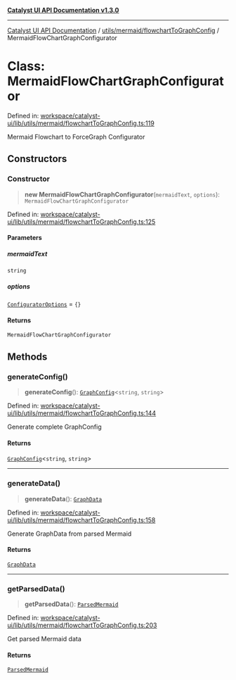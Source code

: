 [**Catalyst UI API Documentation v1.3.0**](../../../../README.md)

---

[Catalyst UI API Documentation](../../../../README.md) / [utils/mermaid/flowchartToGraphConfig](../README.md) / MermaidFlowChartGraphConfigurator

# Class: MermaidFlowChartGraphConfigurator

Defined in: [workspace/catalyst-ui/lib/utils/mermaid/flowchartToGraphConfig.ts:119](https://github.com/TheBranchDriftCatalyst/catalyst-ui/blob/main/lib/utils/mermaid/flowchartToGraphConfig.ts#L119)

Mermaid Flowchart to ForceGraph Configurator

## Constructors

### Constructor

> **new MermaidFlowChartGraphConfigurator**(`mermaidText`, `options`): `MermaidFlowChartGraphConfigurator`

Defined in: [workspace/catalyst-ui/lib/utils/mermaid/flowchartToGraphConfig.ts:125](https://github.com/TheBranchDriftCatalyst/catalyst-ui/blob/main/lib/utils/mermaid/flowchartToGraphConfig.ts#L125)

#### Parameters

##### mermaidText

`string`

##### options

[`ConfiguratorOptions`](../interfaces/ConfiguratorOptions.md) = `{}`

#### Returns

`MermaidFlowChartGraphConfigurator`

## Methods

### generateConfig()

> **generateConfig**(): [`GraphConfig`](../../../../components/ForceGraph/config/types/interfaces/GraphConfig.md)\<`string`, `string`\>

Defined in: [workspace/catalyst-ui/lib/utils/mermaid/flowchartToGraphConfig.ts:144](https://github.com/TheBranchDriftCatalyst/catalyst-ui/blob/main/lib/utils/mermaid/flowchartToGraphConfig.ts#L144)

Generate complete GraphConfig

#### Returns

[`GraphConfig`](../../../../components/ForceGraph/config/types/interfaces/GraphConfig.md)\<`string`, `string`\>

---

### generateData()

> **generateData**(): [`GraphData`](../../../../components/ForceGraph/types/interfaces/GraphData.md)

Defined in: [workspace/catalyst-ui/lib/utils/mermaid/flowchartToGraphConfig.ts:158](https://github.com/TheBranchDriftCatalyst/catalyst-ui/blob/main/lib/utils/mermaid/flowchartToGraphConfig.ts#L158)

Generate GraphData from parsed Mermaid

#### Returns

[`GraphData`](../../../../components/ForceGraph/types/interfaces/GraphData.md)

---

### getParsedData()

> **getParsedData**(): [`ParsedMermaid`](../../types/interfaces/ParsedMermaid.md)

Defined in: [workspace/catalyst-ui/lib/utils/mermaid/flowchartToGraphConfig.ts:203](https://github.com/TheBranchDriftCatalyst/catalyst-ui/blob/main/lib/utils/mermaid/flowchartToGraphConfig.ts#L203)

Get parsed Mermaid data

#### Returns

[`ParsedMermaid`](../../types/interfaces/ParsedMermaid.md)
